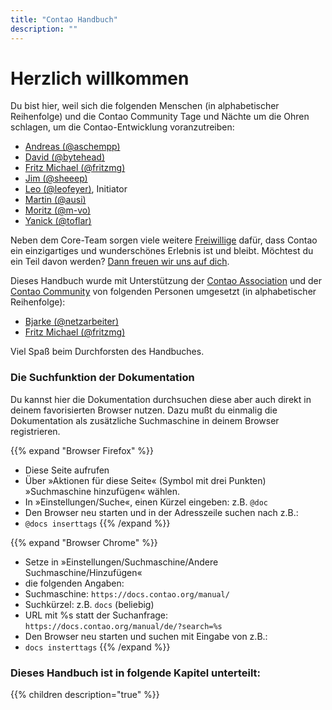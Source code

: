 ```yaml
---
title: "Contao Handbuch"
description: ""
---
```


# Herzlich willkommen

Du bist hier, weil sich die folgenden Menschen (in alphabetischer Reihenfolge) und die Contao Community Tage und Nächte 
um die Ohren schlagen, um die Contao-Entwicklung voranzutreiben:

- [Andreas (@aschempp)](https://github.com/aschempp)
- [David (@bytehead)](https://github.com/bytehead)
- [Fritz Michael (@fritzmg)](https://github.com/fritzmg)
- [Jim (@sheeep)](https://github.com/sheeep)
- [Leo (@leofeyer)](https://github.com/leofeyer), Initiator
- [Martin (@ausi)](https://github.com/ausi)
- [Moritz (@m-vo)](https://github.com/m-vo)
- [Yanick (@toflar)](https://github.com/toflar)

Neben dem Core-Team sorgen viele weitere [Freiwillige](https://github.com/contao/contao/graphs/contributors) dafür,
dass Contao ein einzigartiges und wunderschönes Erlebnis  ist und bleibt. Möchtest du ein Teil davon werden?
[Dann freuen wir uns auf dich](https://contao.org/de/volunteers-pool.html).

Dieses Handbuch wurde mit Unterstützung der [Contao Association](https://association.contao.org/) und der
[Contao Community](https://github.com/contao/docs/graphs/contributors) von folgenden Personen umgesetzt
(in alphabetischer Reihenfolge):

- [Bjarke (@netzarbeiter)](https://github.com/netzarbeiter)
- [Fritz Michael (@fritzmg)](https://github.com/fritzmg)

Viel Spaß beim Durchforsten des Handbuches.


### Die Suchfunktion der Dokumentation

Du kannst hier die Dokumentation durchsuchen diese aber auch direkt in deinem favorisierten Browser nutzen. Dazu mußt du
einmalig die Dokumentation als zusätzliche Suchmaschine in deinem Browser registrieren.

{{% expand "Browser Firefox" %}}
- Diese Seite aufrufen
- Über »Aktionen für diese Seite« (Symbol mit drei Punkten) »Suchmaschine hinzufügen« wählen.
- In »Einstellungen/Suche«, einen Kürzel eingeben: z.B. `@doc`
- Den Browser neu starten und in der Adresszeile suchen nach z.B.:
- `@docs inserttags`
{{% /expand %}}

{{% expand "Browser Chrome" %}}
- Setze in »Einstellungen/Suchmaschine/Andere Suchmaschine/Hinzufügen«
- die folgenden Angaben:
- Suchmaschine: `https://docs.contao.org/manual/`
- Suchkürzel: z.B. `docs` (beliebig)
- URL mit %s statt der Suchanfrage: `https://docs.contao.org/manual/de/?search=%s`
- Den Browser neu starten und suchen mit Eingabe von z.B.: 
- `docs insterttags`
{{% /expand %}}


### Dieses Handbuch ist in folgende Kapitel unterteilt:

{{% children description="true" %}}
